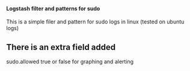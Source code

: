 #### Logstash filter and patterns for sudo

This is a simple filer and pattern for sudo logs in linux (tested on ubuntu logs)


## There is an extra field added

sudo.allowed true or false for graphing and alerting

